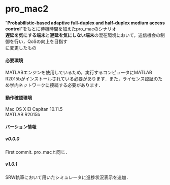 # pro_mac2
"**Probabilistic-based adaptive full-duplex and half-duplex medium access control**"をもとに待機時間を加えたpro_macのシナリオ  
**遅延を気にする端末**と**遅延を気にしない端末**の混在環境において，送信機会の制御を行い，QoSの向上を目指す  
に変更したもの

#### 必要環境
MATLABエンジンを使用しているため，実行するコンピュータにMATLAB R2015bがインストールされている必要があります．また，ライセンス認証のため学内ネットワークに接続する必要があります．

#### 動作確認環境
Mac OS X El Capitan 10.11.5  
MATLAB R2015b

#### バーション情報
##### v0.0.0
First commit. pro_macと同じ．
##### v1.0.1
SRW執筆において用いたシミュレータに進捗状況表示を追加．
